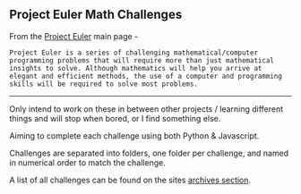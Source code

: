 ## Project Euler Math Challenges


From the [Project Euler](https://projecteuler.net/) main page - 
```
Project Euler is a series of challenging mathematical/computer programming problems that will require more than just mathematical insights to solve. Although mathematics will help you arrive at elegant and efficient methods, the use of a computer and programming skills will be required to solve most problems.
```
---

Only intend to work on these in between other projects / learning different things and will stop when bored, or I find something else.

Aiming to complete each challenge using both Python & Javascript.

Challenges are separated into folders, one folder per challenge, and named in numerical order to match the challenge.

A list of all challenges can be found on the sites [archives section](https://projecteuler.net/archives).